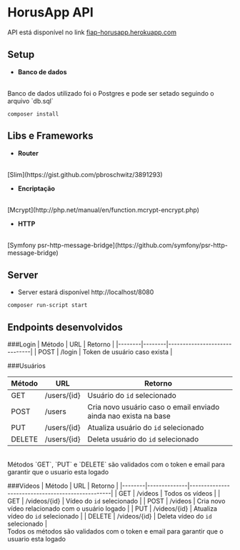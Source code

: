 # HorusApp API

API está disponível no link [fiap-horusapp.herokuapp.com](fiap-horusapp.herokuapp.com)

## Setup

- **Banco de dados**
<br>
Banco de dados utilizado foi o Postgres e pode ser setado seguindo o arquivo `db.sql`

```
composer install
```

## Libs e Frameworks

- **Router**
<br>
[Slim](https://gist.github.com/pbroschwitz/3891293)

- **Encriptação**
<br>
[Mcrypt](http://php.net/manual/en/function.mcrypt-encrypt.php)

- **HTTP**
<br>
[Symfony psr-http-message-bridge](https://github.com/symfony/psr-http-message-bridge)

## Server
- Server estará disponível http://localhost/8080
```
composer run-script start
```

## Endpoints desenvolvidos

###Login
| Método | URL    | Retorno                      |
|--------|--------|------------------------------|
| POST   | /login | Token de usuário caso exista |

###Usuários

| Método | URL         | Retorno                                                         |
|--------|-------------|-----------------------------------------------------------------|
| GET    | /users/{id} | Usuário do `id` selecionado                                     |
| POST   | /users      | Cria novo usuário caso o email enviado ainda nao exista na base |
| PUT    | /users/{id} | Atualiza usuário do `id` selecionado                   |
| DELETE | /users/{id} | Deleta usuário do `id` selecionado                              |
<br>
Métodos `GET`, `PUT` e `DELETE` são validados com o token e email para garantir que o usuario esta logado


###Vídeos
| Método | URL          | Retorno                                          |
|--------|--------------|--------------------------------------------------|
| GET    | /videos      | Todos os vídeos                                  |
| GET    | /videos/{id} | Vídeo do `id` selecionado                        |
| POST   | /videos      | Cria novo vídeo relacionado com o usuário logado |
| PUT    | /videos/{id} | Atualiza vídeo do `id` selecionado               |
| DELETE | /videos/{id} | Deleta vídeo do `id` selecionado                 |
<br>
Todos os métodos são validados com o token e email para garantir que o usuario esta logado
